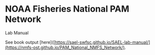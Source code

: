 # NOAA Fisheries National PAM Network 

Lab Manual

See book output [here]([https://sael-swfsc.github.io/SAEL-lab-manual/](https://nmfs-ost.github.io/PAM_National_NMFS_Network/).
